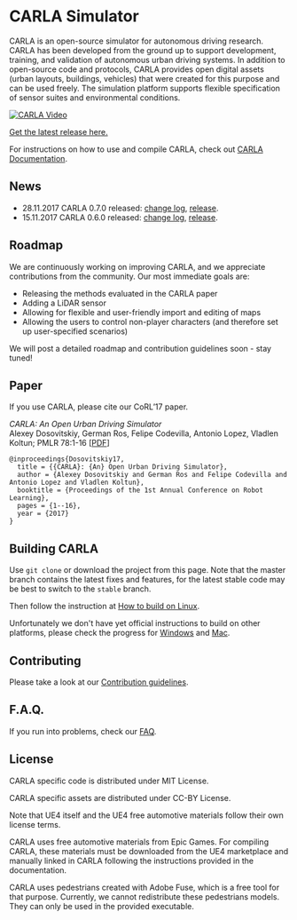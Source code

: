 CARLA Simulator
===============

CARLA is an open-source simulator for autonomous driving research. CARLA has
been developed from the ground up to support development, training, and
validation of autonomous urban driving systems. In addition to open-source code
and protocols, CARLA provides open digital assets (urban layouts, buildings,
vehicles) that were created for this purpose and can be used freely. The
simulation platform supports flexible specification of sensor suites and
environmental conditions.

[![CARLA Video](Docs/img/video_thumbnail.png)](https://youtu.be/Hp8Dz-Zek2E)

[Get the latest release here.](https://github.com/carla-simulator/carla/releases/latest)

For instructions on how to use and compile CARLA, check out
[CARLA Documentation](http://carla.readthedocs.io).

News
----

- 28.11.2017 CARLA 0.7.0 released: [change log](https://github.com/carla-simulator/carla/blob/master/CHANGELOG.md#carla-070), [release](https://github.com/carla-simulator/carla/releases/tag/0.7.0).
- 15.11.2017 CARLA 0.6.0 released: [change log](https://github.com/carla-simulator/carla/blob/master/CHANGELOG.md#carla-060), [release](https://github.com/carla-simulator/carla/releases/tag/0.6.0).

Roadmap
-------

We are continuously working on improving CARLA, and we appreciate contributions
from the community. Our most immediate goals are:

- Releasing the methods evaluated in the CARLA paper
- Adding a LiDAR sensor
- Allowing for flexible and user-friendly import and editing of maps
- Allowing the users to control non-player characters (and therefore set up user-specified scenarios)

We will post a detailed roadmap and contribution guidelines soon - stay tuned!

Paper
-----

If you use CARLA, please cite our CoRL’17 paper.

_CARLA: An Open Urban Driving Simulator_<br>Alexey Dosovitskiy, German Ros,
Felipe Codevilla, Antonio Lopez, Vladlen Koltun; PMLR 78:1-16
[[PDF](http://proceedings.mlr.press/v78/dosovitskiy17a/dosovitskiy17a.pdf)]


```
@inproceedings{Dosovitskiy17,
  title = {{CARLA}: {An} Open Urban Driving Simulator},
  author = {Alexey Dosovitskiy and German Ros and Felipe Codevilla and Antonio Lopez and Vladlen Koltun},
  booktitle = {Proceedings of the 1st Annual Conference on Robot Learning},
  pages = {1--16},
  year = {2017}
}
```

Building CARLA
--------------

Use `git clone` or download the project from this page. Note that the master
branch contains the latest fixes and features, for the latest stable code may be
best to switch to the `stable` branch.

Then follow the instruction at [How to build on Linux][buildlink].

Unfortunately we don't have yet official instructions to build on other
platforms, please check the progress for [Windows][issue21] and [Mac][issue150].

[buildlink]: http://carla.readthedocs.io/en/latest/how_to_build_on_linux
[issue21]: https://github.com/carla-simulator/carla/issues/21
[issue150]: https://github.com/carla-simulator/carla/issues/150

Contributing
------------

Please take a look at our [Contribution guidelines][contriblink].

[contriblink]: http://carla.readthedocs.io/en/latest/CONTRIBUTING

F.A.Q.
------

If you run into problems, check our
[FAQ](http://carla.readthedocs.io/en/latest/faq/).

License
-------

CARLA specific code is distributed under MIT License.

CARLA specific assets are distributed under CC-BY License.

Note that UE4 itself and the UE4 free automotive materials follow their own
license terms.

CARLA uses free automotive materials from Epic Games. For compiling CARLA, these
materials must be downloaded from the UE4 marketplace and manually linked in
CARLA following the instructions provided in the documentation.

CARLA uses pedestrians created with Adobe Fuse, which is a free tool for that
purpose. Currently, we cannot redistribute these pedestrians models. They can
only be used in the provided executable.
